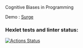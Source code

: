 Cognitive Biases in Programming

Demo : <a href="https://moaning-art.surge.sh">Surge</a>

### Hexlet tests and linter status:
[![Actions Status](https://github.com/ponttor/layout-designer-project-lvl1/workflows/hexlet-check/badge.svg)](https://github.com/ponttor/layout-designer-project-lvl1/actions)